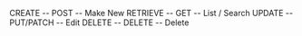 CREATE -- POST -- Make New
RETRIEVE -- GET -- List / Search
UPDATE -- PUT/PATCH -- Edit
DELETE -- DELETE -- Delete


